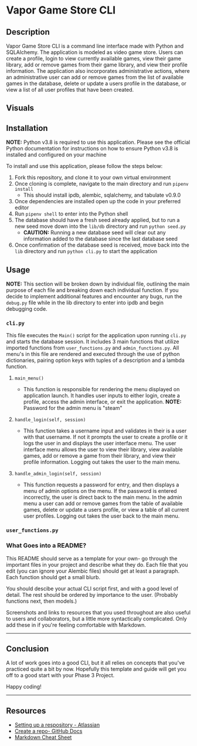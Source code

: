 # Vapor Game Store CLI

## Description

Vapor Game Store CLI is a command line interface made with Python and SQLAlchemy. The application is modeled as video game store. Users can create a profile, login to view currently available games, view their game library, add or remove games from their game library, and view their profile information. The application also incorporates administrative actions, where an administrative user can add or remove games from the list of available games in the database, delete or update a users profile in the database, or view a list of all user profiles that have been created.

## Visuals

## Installation

**NOTE:** Python v3.8 is required to use this application. Please see the official Python documentation for instructions on how to ensure Python v3.8 is installed and configured on your machine

To install and use this application, please follow the steps below:

1. Fork this repository, and clone it to your own virtual environment
2. Once cloning is complete, navigate to the main directory and run `pipenv install`
    - This should install ipdb, alembic, sqlalchemy, and tabulate v0.9.0
3. Once dependencies are installed open up the code in your preferred editor
4. Run `pipenv shell` to enter into the Python shell
5. The database should have a fresh seed already applied, but to run a new seed move down into the `lib/db` directory and run `python seed.py`
    - **CAUTION:** Running a new database seed will clear out any information added to the database since the last database seed
6. Once confirmation of the database seed is received, move back into the `lib` directory and run `python cli.py` to start the application

## Usage

**NOTE:** This section will be broken down by individual file, outlining the main purpose of each file and breaking down each individual function. If you decide to implement additional features and encounter any bugs, run the `debug.py` file while in the lib directory to enter into ipdb and begin debugging code.

### `cli.py`

This file executes the `Main()` script for the application upon running `cli.py` and starts the database session. It includes 3 main functions that utilize imported functions from `user_functions.py` and `admin_functions.py`. All menu's in this file are rendered and executed through the use of python dictionaries, pairing option keys with tuples of a description and a lambda function.

1. `main_menu()`
    - This function is responsible for rendering the menu displayed on application launch. It handles user inputs to either login, create a profile, access the admin interface, or exit the application. **NOTE:** Password for the admin menu is "steam"

2. `handle_login(self, session)`
    - This function takes a username input and validates in their is a user with that username. If not it prompts the user to create a profile or it logs the user in and displays the user interface menu. The user interface menu allows the user to view their library, view available games, add or remove a game from their library, and view their profile information. Logging out takes the user to the main menu.

3. `handle_admin_login(self, session)`
    - This function requests a password for entry, and then displays a menu of admin options on the menu. If the password is entered incorrectly, the user is direct back to the main menu. In the admin menu a user can add or remove games from the table of available games, delete or update a users profile, or view a table of all current user profiles. Logging out takes the user back to the main menu.

### `user_functions.py`



### What Goes into a README?

This README should serve as a template for your own- go through the important
files in your project and describe what they do. Each file that you edit
(you can ignore your Alembic files) should get at least a paragraph. Each
function should get a small blurb.

You should descibe your actual CLI script first, and with a good level of
detail. The rest should be ordered by importance to the user. (Probably
functions next, then models.)

Screenshots and links to resources that you used throughout are also useful to
users and collaborators, but a little more syntactically complicated. Only add
these in if you're feeling comfortable with Markdown.

***

## Conclusion

A lot of work goes into a good CLI, but it all relies on concepts that you've
practiced quite a bit by now. Hopefully this template and guide will get you
off to a good start with your Phase 3 Project.

Happy coding!

***

## Resources

- [Setting up a respository - Atlassian](https://www.atlassian.com/git/tutorials/setting-up-a-repository)
- [Create a repo- GitHub Docs](https://docs.github.com/en/get-started/quickstart/create-a-repo)
- [Markdown Cheat Sheet](https://www.markdownguide.org/cheat-sheet/)
